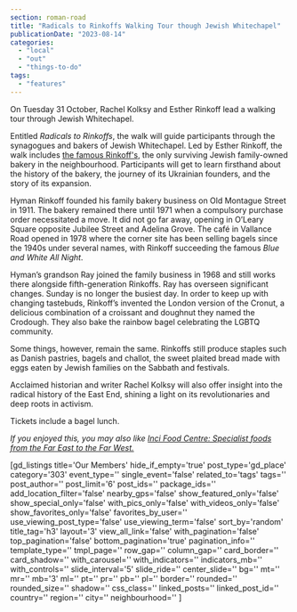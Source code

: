 ```yaml
---
section: roman-road
title: "Radicals to Rinkoffs Walking Tour though Jewish Whitechapel"
publicationDate: "2023-08-14"
categories: 
  - "local"
  - "out"
  - "things-to-do"
tags: 
  - "features"
---
```


On Tuesday 31 October, Rachel Kolksy and Esther Rinkoff lead a walking tour through Jewish Whitechapel.

Entitled _Radicals to Rinkoffs_, the walk will guide participants through the synagogues and bakers of Jewish Whitechapel. Led by Esther Rinkoff, the walk includes [the famous Rinkoff's](https://romanroadlondon.com/rinkoffs-bakery-interview/), the only surviving Jewish family-owned bakery in the neighbourhood. Participants will get to learn firsthand about the history of the bakery, the journey of its Ukrainian founders, and the story of its expansion.

Hyman Rinkoff founded his family bakery business on Old Montague Street in 1911. The bakery remained there until 1971 when a compulsory purchase order necessitated a move. It did not go far away, opening in O’Leary Square opposite Jubilee Street and Adelina Grove. The café in Vallance Road opened in 1978 where the corner site has been selling bagels since the 1940s under several names, with Rinkoff succeeding the famous _Blue and White All Night_.

Hyman’s grandson Ray joined the family business in 1968 and still works there alongside fifth-generation Rinkoffs. Ray has overseen significant changes. Sunday is no longer the busiest day. In order to keep up with changing tastebuds, Rinkoff’s invented the London version of the Cronut, a delicious combination of a croissant and doughnut they named the Crodough. They also bake the rainbow bagel celebrating the LGBTQ community.

Some things, however, remain the same. Rinkoffs still produce staples such as Danish pastries, bagels and challot, the sweet plaited bread made with eggs eaten by Jewish families on the Sabbath and festivals. 

Acclaimed historian and writer Rachel Kolksy will also offer insight into the radical history of the East End, shining a light on its revolutionaries and deep roots in activism.

Tickets include a bagel lunch.

_If you enjoyed this, you may also like [Inci Food Centre: Specialist foods from the Far East to the Far West.](https://romanroadlondon.com/inci-food-centre-international-specialist-east-asian/)_

\[gd\_listings title='Our Members' hide\_if\_empty='true' post\_type='gd\_place' category='303' event\_type='' single\_event='false' related\_to='tags' tags='' post\_author='' post\_limit='6' post\_ids='' package\_ids='' add\_location\_filter='false' nearby\_gps='false' show\_featured\_only='false' show\_special\_only='false' with\_pics\_only='false' with\_videos\_only='false' show\_favorites\_only='false' favorites\_by\_user='' use\_viewing\_post\_type='false' use\_viewing\_term='false' sort\_by='random' title\_tag='h3' layout='3' view\_all\_link='false' with\_pagination='false' top\_pagination='false' bottom\_pagination='true' pagination\_info='' template\_type='' tmpl\_page='' row\_gap='' column\_gap='' card\_border='' card\_shadow='' with\_carousel='' with\_indicators='' indicators\_mb='' with\_controls='' slide\_interval='5' slide\_ride='' center\_slide='' bg='' mt='' mr='' mb='3' ml='' pt='' pr='' pb='' pl='' border='' rounded='' rounded\_size='' shadow='' css\_class='' linked\_posts='' linked\_post\_id='' country='' region='' city='' neighbourhood='' \]
